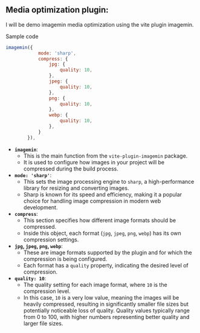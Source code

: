 ## Media optimization plugin:

I will be demo imagemin media optimization using the vite plugin imagemin.

Sample code

```jsx
imagemin({
            mode: 'sharp',
            compress: {
                jpg: {
                    quality: 10,
                },
                jpeg: {
                    quality: 10,
                },
                png: {
                    quality: 10,
                },
                webp: {
                    quality: 10,
                },
            }
        }),
```

- **`imagemin`**:
    - This is the main function from the `vite-plugin-imagemin` package.
    - It is used to configure how images in your project will be compressed during the build process.
- **`mode: 'sharp'`**:
    - This sets the image processing engine to `sharp`, a high-performance library for resizing and converting images.
    - Sharp is known for its speed and efficiency, making it a popular choice for handling image compression in modern web development.
- **`compress`**:
    - This section specifies how different image formats should be compressed.
    - Inside this object, each format (`jpg`, `jpeg`, `png`, `webp`) has its own compression settings.
- **`jpg`, `jpeg`, `png`, `webp`**:
    - These are image formats supported by the plugin and for which the compression is being configured.
    - Each format has a `quality` property, indicating the desired level of compression.
- **`quality: 10`**:
    - The quality setting for each image format, where `10` is the compression level.
    - In this case, `10` is a very low value, meaning the images will be heavily compressed, resulting in significantly smaller file sizes but potentially noticeable loss of quality. Quality values typically range from 0 to 100, with higher numbers representing better quality and larger file sizes.